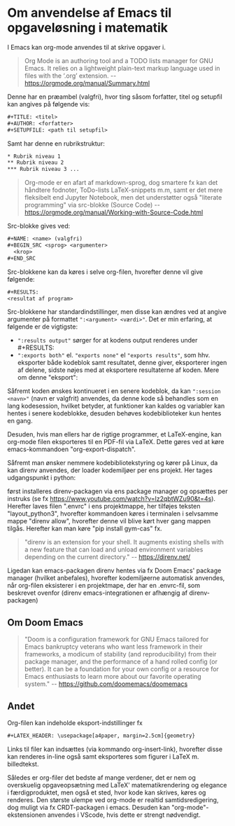 # Om anvendelse af Emacs til opgaveløsning i matematik

I Emacs kan org-mode anvendes til at skrive opgaver i.

> Org Mode is an authoring tool and a TODO lists manager for GNU Emacs. It relies on a lightweight plain-text markup language used in files with the ‘.org’ extension. -- <https://orgmode.org/manual/Summary.html>

Denne har en præambel (valgfri), hvor ting såsom forfatter, titel og setupfil kan angives på følgende vis:

```txt
#+TITLE: <titel>
#+AUTHOR: <forfatter>
#+SETUPFILE: <path til setupfil>
```

Samt har denne en rubrikstruktur:

```txt
* Rubrik niveau 1
** Rubrik niveau 2
*** Rubrik niveau 3 ...
```

> Org-mode er en afart af markdown-sprog, dog smartere fx kan det håndtere fodnoter, ToDo-lists LaTeX-snippets m.m, samt er det mere fleksibelt end Jupyter Notebook, men det understøtter også "literate programming" via src-blokke (Source Code) -- <https://orgmode.org/manual/Working-with-Source-Code.html>

Src-blokke gives ved:

```txt
#+NAME: <name> (valgfri)
#+BEGIN_SRC <sprog> <argumenter>
  <krop>
#+END_SRC
```

Src-blokkene kan da køres i selve org-filen, hvorefter denne vil give følgende:

```txt
#+RESULTS:
<resultat af program>
```

Src-blokkene har standardindstillinger, men disse kan ændres ved at angive argumenter på formattet `":<argument> <værdi>"`. Det er min erfaring, at følgende er de vigtigste:

- `":results output"` sørger for at kodens output renderes under #+RESULTS:
- `":exports both"` el. `"exports none"` el `"exports results"`, som hhv. eksporter både kodeblok samt resultatet, denne giver, eksporterer ingen af delene, sidste nøjes med at eksportere resultaterne af koden. Mere om denne "eksport":

Såfremt koden ønskes kontinueret i en senere kodeblok, da kan `":session <navn>"` (navn er valgfrit) anvendes, da denne kode så behandles som en lang kodesession, hvilket betyder, at funktioner kan kaldes og variabler kan hentes i senere kodeblokke, desuden behøves kodebiblioteker kun hentes en gang.

Desuden, hvis man ellers har de rigtige programmer, et LaTeX-engine, kan org-mode filen eksporteres til en PDF-fil via LaTeX. Dette gøres ved at køre emacs-kommandoen "org-export-dispatch".

Såfremt man ønsker nemmere kodebibliotekstyring og kører på Linux, da kan direnv anvendes, der loader kodemiljøer per ens projekt. Her tages udgangspunkt i python:

først installeres direnv-packagen via ens package manager og opsættes per instruks (se fx <https://www.youtube.com/watch?v=lz2qbtWZu90&t=4s>). Herefter laves filen ".envrc" i ens projektmappe, her tilføjes teksten "layout_python3", hvorefter kommandoen køres i terminalen i selvsamme mappe "direnv allow", hvorefter denne vil blive kørt hver gang mappen tilgås. Herefter kan man køre "pip install gym-cas" fx.

> "direnv is an extension for your shell. It augments existing shells with a new feature that can load and unload environment variables depending on the current directory." -- <https://direnv.net/>

Ligedan kan emacs-packagen direnv hentes via fx Doom Emacs' package manager (hvilket anbefales), hvorefter kodemiljøerne automatisk anvendes, når org-filen eksisterer i en projektmape, der har en .envrc-fil, som beskrevet ovenfor (direnv emacs-integrationen er afhængig af direnv-packagen)

## Om Doom Emacs

> "Doom is a configuration framework for GNU Emacs tailored for Emacs bankruptcy veterans who want less framework in their frameworks, a modicum of stability (and reproducibility) from their package manager, and the performance of a hand rolled config (or better). It can be a foundation for your own config or a resource for Emacs enthusiasts to learn more about our favorite operating system." -- <https://github.com/doomemacs/doomemacs>

## Andet

Org-filen kan indeholde eksport-indstillinger fx

```txt
#+LATEX_HEADER: \usepackage[a4paper, margin=2.5cm]{geometry}
```

Links til filer kan indsættes (via kommando org-insert-link), hvorefter disse kan renderes in-line også samt eksporteres som figurer i LaTeX m. billedtekst.

Således er org-filer det bedste af mange verdener, det er nem og overskuelig opgaveopsætning med LaTeX' matematikrendering og elegance i færdigproduktet, men også et sted, hvor kode kan skrives, køres og renderes. Den største ulempe ved org-mode er realtid samtidsredigering, dog muligt via fx CRDT-packagen i emacs. Desuden kan "org-mode"-ekstensionen anvendes i VScode, hvis dette er strengt nødvendigt.
